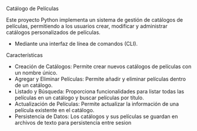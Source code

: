 Catálogo de Películas

Este proyecto Python implementa un sistema de gestión de catálogos de películas, permitiendo a los usuarios crear, modificar y administrar catálogos personalizados de películas. 
- Mediante una interfaz de línea de comandos (CLI).

Características
- Creación de Catálogos: Permite crear nuevos catálogos de películas con un nombre único.
- Agregar y Eliminar Películas: Permite añadir y eliminar películas dentro de un catálogo.
- Listado y Búsqueda: Proporciona funcionalidades para listar todas las películas en un catálogo y buscar películas por título.
- Actualización de Películas: Permite actualizar la información de una película existente en el catálogo.
- Persistencia de Datos: Los catálogos y sus películas se guardan en archivos de texto para persistencia entre sesion
